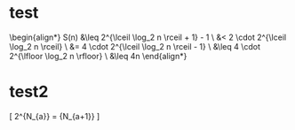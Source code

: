 # test
\begin{align*}
S(n) &\leq 2^{\lceil \log_2 n \rceil + 1} - 1 \\
&< 2 \cdot 2^{\lceil \log_2 n \rceil} \\
&= 4 \cdot 2^{\lceil \log_2 n \rceil - 1} \\
&\leq 4 \cdot 2^{\lfloor \log_2 n \rfloor} \\
&\leq 4n
\end{align*}

# test2
\[
2^{N_{a}} = {N_{a+1}}
\]
